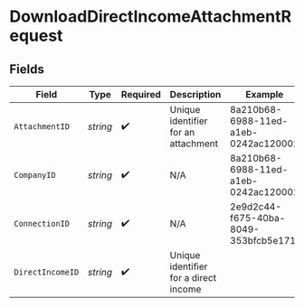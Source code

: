 # DownloadDirectIncomeAttachmentRequest


## Fields

| Field                                 | Type                                  | Required                              | Description                           | Example                               |
| ------------------------------------- | ------------------------------------- | ------------------------------------- | ------------------------------------- | ------------------------------------- |
| `AttachmentID`                        | *string*                              | :heavy_check_mark:                    | Unique identifier for an attachment   | 8a210b68-6988-11ed-a1eb-0242ac120002  |
| `CompanyID`                           | *string*                              | :heavy_check_mark:                    | N/A                                   | 8a210b68-6988-11ed-a1eb-0242ac120002  |
| `ConnectionID`                        | *string*                              | :heavy_check_mark:                    | N/A                                   | 2e9d2c44-f675-40ba-8049-353bfcb5e171  |
| `DirectIncomeID`                      | *string*                              | :heavy_check_mark:                    | Unique identifier for a direct income |                                       |